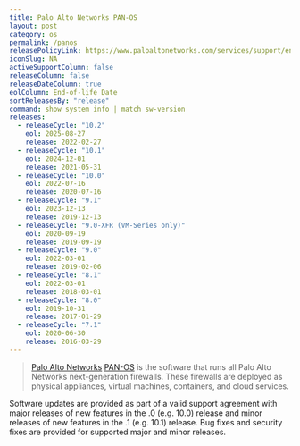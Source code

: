 ```yaml
---
title: Palo Alto Networks PAN-OS
layout: post
category: os
permalink: /panos
releasePolicyLink: https://www.paloaltonetworks.com/services/support/end-of-life-announcements/end-of-life-summary
iconSlug: NA
activeSupportColumn: false
releaseColumn: false
releaseDateColumn: true
eolColumn: End-of-life Date
sortReleasesBy: "release"
command: show system info | match sw-version
releases:
  - releaseCycle: "10.2"
    eol: 2025-08-27
    release: 2022-02-27
  - releaseCycle: "10.1"
    eol: 2024-12-01
    release: 2021-05-31
  - releaseCycle: "10.0"
    eol: 2022-07-16
    release: 2020-07-16
  - releaseCycle: "9.1"
    eol: 2023-12-13
    release: 2019-12-13
  - releaseCycle: "9.0-XFR (VM-Series only)"
    eol: 2020-09-19
    release: 2019-09-19
  - releaseCycle: "9.0"
    eol: 2022-03-01
    release: 2019-02-06
  - releaseCycle: "8.1"
    eol: 2022-03-01
    release: 2018-03-01
  - releaseCycle: "8.0"
    eol: 2019-10-31
    release: 2017-01-29
  - releaseCycle: "7.1"
    eol: 2020-06-30
    release: 2016-03-29
---
```

> [Palo Alto Networks](https://www.paloaltonetworks.com/) [PAN-OS](https://docs.paloaltonetworks.com/pan-os) is the software that runs all Palo Alto Networks next-generation firewalls. These firewalls are deployed as physical appliances, virtual machines, containers, and cloud services.

Software updates are provided as part of a valid support agreement with major releases of new features in the .0 (e.g. 10.0) release and minor releases of new features in the .1 (e.g. 10.1) release. Bug fixes and security fixes are provided for supported major and minor releases.
